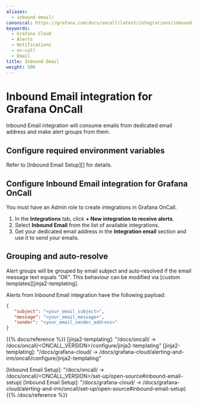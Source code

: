 ```yaml
---
aliases:
  - inbound-email/
canonical: https://grafana.com/docs/oncall/latest/integrations/inbound-email/
keywords:
  - Grafana Cloud
  - Alerts
  - Notifications
  - on-call
  - Email
title: Inbound Email
weight: 500
---
```


# Inbound Email integration for Grafana OnCall

Inbound Email integration will consume emails from dedicated email address and make alert groups from them.

## Configure required environment variables

Refer to [Inbound Email Setup][] for details.

## Configure Inbound Email integration for Grafana OnCall

You must have an Admin role to create integrations in Grafana OnCall.

1. In the **Integrations** tab, click **+ New integration to receive alerts**.
2. Select **Inbound Email** from the list of available integrations.
3. Get your dedicated email address in the **Integration email** section and use it to send your emails.

## Grouping and auto-resolve

Alert groups will be grouped by email subject and auto-resolved if the email message text equals "OK".
 This behaviour can be modified via [custom templates][jinja2-templating].

Alerts from Inbound Email integration have the following payload:

```json
{
   "subject": "<your_email_subject>",
   "message": "<your_email_message>",
   "sender": "<your_email_sender_address>"
}
```

{{% docs/reference %}}
[jinja2-templating]: "/docs/oncall/ -> /docs/oncall/<ONCALL_VERSION>/configure/jinja2-templating"
[jinja2-templating]: "/docs/grafana-cloud/ -> /docs/grafana-cloud/alerting-and-irm/oncall/configure/jinja2-templating"

[Inbound Email Setup]: "/docs/oncall/ -> /docs/oncall/<ONCALL_VERSION>/set-up/open-source#inbound-email-setup)
[Inbound Email Setup]: "/docs/grafana-cloud/ -> /docs/grafana-cloud/alerting-and-irm/oncall/set-up/open-source#inbound-email-setup)
{{% /docs/reference %}}
